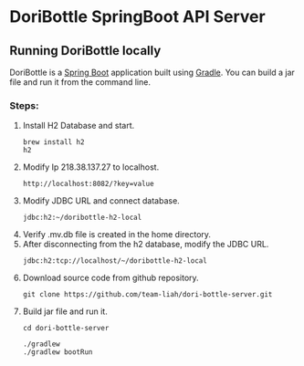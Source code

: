 # DoriBottle SpringBoot API Server

## Running DoriBottle locally
DoriBottle is a [Spring Boot](https://spring.io/guides/gs/spring-boot) application built using [Gradle](https://spring.io/guides/gs/gradle/). You can build a jar file and run it from the command line.

### Steps:
1) Install H2 Database and start.
   ```
   brew install h2
   h2
   ```
2) Modify Ip 218.38.137.27 to localhost.
   ```
   http://localhost:8082/?key=value
   ```
3) Modify JDBC URL and connect database.
   ```
   jdbc:h2:~/doribottle-h2-local
   ```
4) Verify .mv.db file is created in the home directory.
5) After disconnecting from the h2 database, modify the JDBC URL.
   ```
   jdbc:h2:tcp://localhost/~/doribottle-h2-local
   ```
6) Download source code from github repository.
   ```
   git clone https://github.com/team-liah/dori-bottle-server.git
   ```
7) Build jar file and run it.
   ```
   cd dori-bottle-server
   
   ./gradlew
   ./gradlew bootRun
   ```